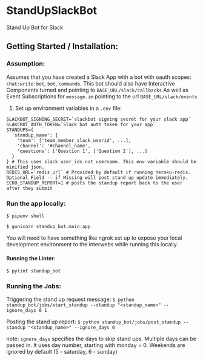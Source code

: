 # StandUpSlackBot
Stand Up Bot for Slack

## Getting Started / Installation:

### Assumption:
Assumes that you have created a Slack App with a bot with oauth scopes: `chat:write:bot`, `bot`, `commands`.
This bot should also have Interactive Components turned and pointing to `BASE_URL/slack/callbacks`
As well as Event Subscriptions for `message.im` pointing to the url `BASE_URL/slack/events`

1. Set up environment variables in a `.env` file:


```
SLACKBOT_SIGNING_SECRET=`slackbot signing secret for your slack app`
SLAKCBOT_AUTH_TOKEN=`Slack bot auth token for your app`
STANDUPS={
  'standup_name': {
    'team': ['team_member_slack_userid', ...],
    'channel': '#channel_name',
    'questions': ['Question 1', ['Question 2'], ...]
  }
} # This uses slack user_ids not username. This env variable should be minified json.
REDIS_URL=`redis_url` # Provided by default if running heroku-redis. Optional Field -- if Missing will post stand up update immediately.
ECHO_STANDUP_REPORT=1 # posts the standup report back to the user after they submit
```

### Run the app locally:

`$ pipenv shell`

`$ gunicorn standup_bot.main:app`

You will need to have something like ngrok set up to expose your local development environment to the interwebs while running this locally.

#### Running the Linter:

`$ pylint standup_bot`


### Running the Jobs:

Triggering the stand up request message:
`$ python standup_bot/jobs/start_standup --standup "<standup_name>" --ignore_days 0 1`

Posting the stand up report:
`$ python standup_bot/jobs/post_standup --standup "<standup_name>" --ignore_days 0`

note: `ignore_days` specifies the days to skip stand ups. Multiple days can be passed in. It uses day number, starting with monday = 0. Weekends are ignored by default (5 - saturday, 6 - sunday)